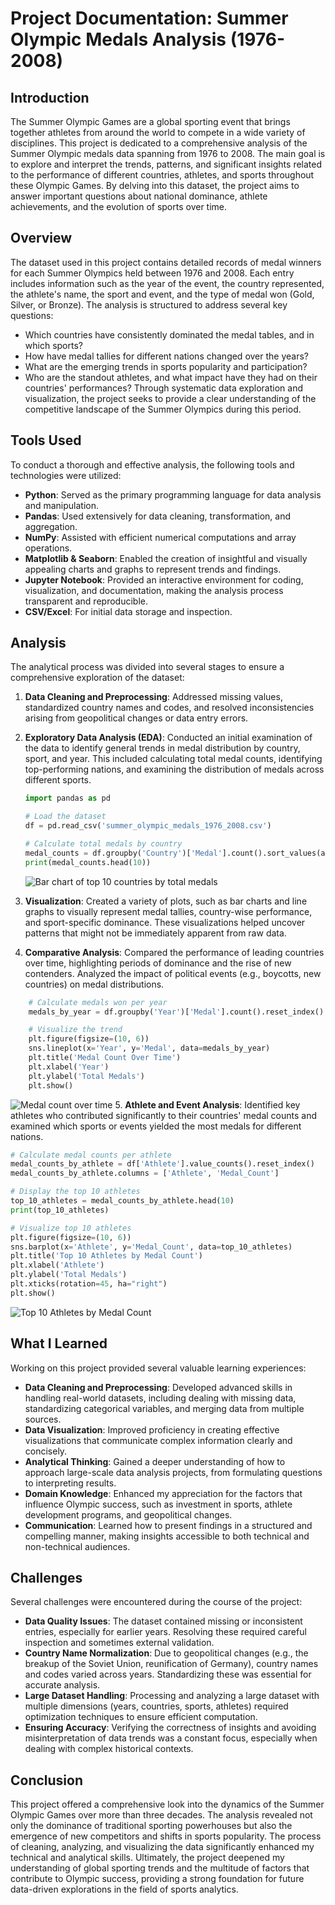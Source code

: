 # Project Documentation: Summer Olympic Medals Analysis (1976-2008)

## Introduction
The Summer Olympic Games are a global sporting event that brings together athletes from around the world to compete in a wide variety of disciplines. This project is dedicated to a comprehensive analysis of the Summer Olympic medals data spanning from 1976 to 2008. The main goal is to explore and interpret the trends, patterns, and significant insights related to the performance of different countries, athletes, and sports throughout these Olympic Games. By delving into this dataset, the project aims to answer important questions about national dominance, athlete achievements, and the evolution of sports over time.

## Overview
The dataset used in this project contains detailed records of medal winners for each Summer Olympics held between 1976 and 2008. Each entry includes information such as the year of the event, the country represented, the athlete's name, the sport and event, and the type of medal won (Gold, Silver, or Bronze). The analysis is structured to address several key questions:
- Which countries have consistently dominated the medal tables, and in which sports?
- How have medal tallies for different nations changed over the years?
- What are the emerging trends in sports popularity and participation?
- Who are the standout athletes, and what impact have they had on their countries' performances?
Through systematic data exploration and visualization, the project seeks to provide a clear understanding of the competitive landscape of the Summer Olympics during this period.

## Tools Used
To conduct a thorough and effective analysis, the following tools and technologies were utilized:
- **Python**: Served as the primary programming language for data analysis and manipulation.
- **Pandas**: Used extensively for data cleaning, transformation, and aggregation.
- **NumPy**: Assisted with efficient numerical computations and array operations.
- **Matplotlib & Seaborn**: Enabled the creation of insightful and visually appealing charts and graphs to represent trends and findings.
- **Jupyter Notebook**: Provided an interactive environment for coding, visualization, and documentation, making the analysis process transparent and reproducible.
- **CSV/Excel**: For initial data storage and inspection.

## Analysis
The analytical process was divided into several stages to ensure a comprehensive exploration of the dataset:
1. **Data Cleaning and Preprocessing**: Addressed missing values, standardized country names and codes, and resolved inconsistencies arising from geopolitical changes or data entry errors.
2. **Exploratory Data Analysis (EDA)**: Conducted an initial examination of the data to identify general trends in medal distribution by country, sport, and year. This included calculating total medal counts, identifying top-performing nations, and examining the distribution of medals across different sports.

    ```python
    import pandas as pd

    # Load the dataset
    df = pd.read_csv('summer_olympic_medals_1976_2008.csv')

    # Calculate total medals by country
    medal_counts = df.groupby('Country')['Medal'].count().sort_values(ascending=False)
    print(medal_counts.head(10))
    ```

    ![Bar chart of top 10 countries by total medals](Project/Images/Top%2010%20countries%20by%20medal%20count.png)

3. **Visualization**: Created a variety of plots, such as bar charts and line graphs to visually represent medal tallies, country-wise performance, and sport-specific dominance. These visualizations helped uncover patterns that might not be immediately apparent from raw data.

4. **Comparative Analysis**: Compared the performance of leading countries over time, highlighting periods of dominance and the rise of new contenders. Analyzed the impact of political events (e.g., boycotts, new countries) on medal distributions.
```python
    # Calculate medals won per year
    medals_by_year = df.groupby('Year')['Medal'].count().reset_index()

    # Visualize the trend
    plt.figure(figsize=(10, 6))
    sns.lineplot(x='Year', y='Medal', data=medals_by_year)
    plt.title('Medal Count Over Time')
    plt.xlabel('Year')
    plt.ylabel('Total Medals')
    plt.show()
 ```
![Medal count over time](Project/Images/Medal%20count%20over%20time.png)
5. **Athlete and Event Analysis**: Identified key athletes who contributed significantly to their countries' medal counts and examined which sports or events yielded the most medals for different nations.

```python
# Calculate medal counts per athlete
medal_counts_by_athlete = df['Athlete'].value_counts().reset_index()
medal_counts_by_athlete.columns = ['Athlete', 'Medal_Count']

# Display the top 10 athletes
top_10_athletes = medal_counts_by_athlete.head(10)
print(top_10_athletes)

# Visualize top 10 athletes
plt.figure(figsize=(10, 6))
sns.barplot(x='Athlete', y='Medal_Count', data=top_10_athletes)
plt.title('Top 10 Athletes by Medal Count')
plt.xlabel('Athlete')
plt.ylabel('Total Medals')
plt.xticks(rotation=45, ha="right")
plt.show()
```
![Top 10 Athletes by Medal Count](Project/Images/Top%2010%20Athletes%20by%20medal%20count.png)
## What I Learned
Working on this project provided several valuable learning experiences:
- **Data Cleaning and Preprocessing**: Developed advanced skills in handling real-world datasets, including dealing with missing data, standardizing categorical variables, and merging data from multiple sources.
- **Data Visualization**: Improved proficiency in creating effective visualizations that communicate complex information clearly and concisely.
- **Analytical Thinking**: Gained a deeper understanding of how to approach large-scale data analysis projects, from formulating questions to interpreting results.
- **Domain Knowledge**: Enhanced my appreciation for the factors that influence Olympic success, such as investment in sports, athlete development programs, and geopolitical changes.
- **Communication**: Learned how to present findings in a structured and compelling manner, making insights accessible to both technical and non-technical audiences.

## Challenges
Several challenges were encountered during the course of the project:
- **Data Quality Issues**: The dataset contained missing or inconsistent entries, especially for earlier years. Resolving these required careful inspection and sometimes external validation.
- **Country Name Normalization**: Due to geopolitical changes (e.g., the breakup of the Soviet Union, reunification of Germany), country names and codes varied across years. Standardizing these was essential for accurate analysis.
- **Large Dataset Handling**: Processing and analyzing a large dataset with multiple dimensions (years, countries, sports, athletes) required optimization techniques to ensure efficient computation.
- **Ensuring Accuracy**: Verifying the correctness of insights and avoiding misinterpretation of data trends was a constant focus, especially when dealing with complex historical contexts.

## Conclusion
This project offered a comprehensive look into the dynamics of the Summer Olympic Games over more than three decades. The analysis revealed not only the dominance of traditional sporting powerhouses but also the emergence of new competitors and shifts in sports popularity. The process of cleaning, analyzing, and visualizing the data significantly enhanced my technical and analytical skills. Ultimately, the project deepened my understanding of global sporting trends and the multitude of factors that contribute to Olympic success, providing a strong foundation for future data-driven explorations in the field of sports analytics.